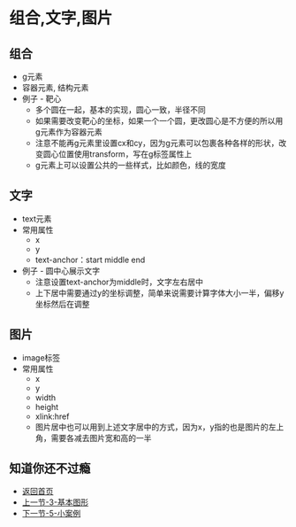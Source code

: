 # 组合,文字,图片

## 组合

  * g元素
  * 容器元素, 结构元素
  * 例子 - 靶心
    * 多个圆在一起，基本的实现，圆心一致，半径不同
    * 如果需要改变靶心的坐标，如果一个一个圆，更改圆心是不方便的所以用g元素作为容器元素
    * 注意不能再g元素里设置cx和cy，因为g元素可以包裹各种各样的形状，改变圆心位置使用transform，写在g标签属性上
    * g元素上可以设置公共的一些样式，比如颜色，线的宽度

## 文字

  * text元素
  * 常用属性
    * x
    * y
    * text-anchor：start middle end
  * 例子 - 圆中心展示文字  
    * 注意设置text-anchor为middle时，文字左右居中
    * 上下居中需要通过y的坐标调整，简单来说需要计算字体大小一半，偏移y坐标然后在调整

## 图片
  * image标签
  * 常用属性
    * x
    * y
    * width
    * height
    * xlink:href
    * 图片居中也可以用到上述文字居中的方式，因为x，y指的也是图片的左上角，需要各减去图片宽和高的一半

## 知道你还不过瘾

* [返回首页](../README.md)
* [上一节-3-基本图形](../3-基本图形/3-基本图形.md)
* [下一节-5-小案例](../5-小案例/5-小案例.md)